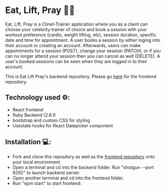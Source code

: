 # Eat, Lift, Pray 💪🏽

Eat, Lift, Pray is a Clinet-Trainer application where you as a client can choose your celebrity trainer of choice and book a session with your workout preference (cardio, weight lifting, etc), session duration, specific date and time for appointment. A user books a session by either loging into their account or creating an account. Afterwards, users can make appointments for a session (POST), change your session (PATCH), or if you can no longer attend your session then you can cancel as well (DELETE). A user's booked sessions can be seen when they are logged in to their account.

This is Eat Lift Pray's backend repository. Please go [here](https://github.com/pastasauce59/eat-lift-pray-frontend) for the frontend repository.

## Technology used ⚙️: 
- React frontend
- Ruby Backend (2.6.1)
- bootstrap and custom CSS for styling
- Usestate hooks for React Datepicker component

## Installation 💻:
- Fork and clone this repository as well as the [frontend repository](https://github.com/pastasauce59/eat-lift-pray-frontend) onto your local environment.
- Open a terminal and cd into the backend folder. Run "shotgun --port 9292" to launch backend server.
- Open another terminal and cd into the frontend folder.
- Run "npm start" to start frontend.